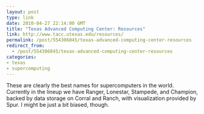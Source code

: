 ```yaml
---
layout: post
type: link
date: 2010-04-27 22:14:00 GMT
title: "Texas Advanced Computing Center: Resources"
link: http://www.tacc.utexas.edu/resources/
permalink: /post/554306045/texas-advanced-computing-center-resources
redirect_from: 
  - /post/554306045/texas-advanced-computing-center-resources
categories:
- texas
- supercomputing
---
```

These are clearly the best names for supercomputers in the world. Currently in the lineup we have Ranger, Lonestar, Stampede, and Champion, backed by data storage on Corral and Ranch, with visualization provided by Spur. I might be just a bit biased, though.